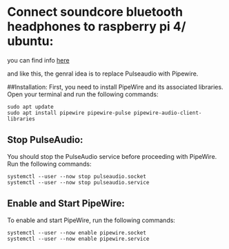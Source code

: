 # Connect soundcore bluetooth headphones to raspberry pi 4/ ubuntu:
you can find info [here](https://askubuntu.com/questions/1339765/replacing-pulseaudio-with-pipewire-in-ubuntu-20-04)

and like this, the genral idea is to replace Pulseaudio with Pipewire.


##Installation:
First, you need to install PipeWire and its associated libraries. Open your terminal and run the following commands:

```
sudo apt update
sudo apt install pipewire pipewire-pulse pipewire-audio-client-libraries
```

## Stop PulseAudio:
You should stop the PulseAudio service before proceeding with PipeWire. Run the following commands:

```
systemctl --user --now stop pulseaudio.socket
systemctl --user --now stop pulseaudio.service
```
## Enable and Start PipeWire:
To enable and start PipeWire, run the following commands:
```
systemctl --user --now enable pipewire.socket
systemctl --user --now enable pipewire.service
```
